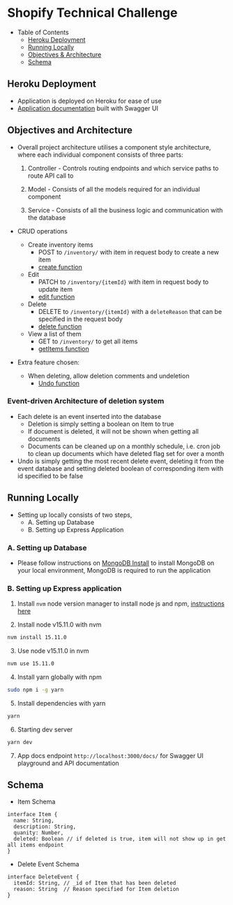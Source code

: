 # Shopify Technical Challenge

- Table of Contents
  - [Heroku Deployment](#heroku-deployment)
  - [Running Locally](#running-locally)
  - [Objectives & Architecture](#objectives-and-architecture)
  - [Schema](#schema)

## Heroku Deployment

- Application is deployed on Heroku for ease of use
- [Application documentation](https://shopify-tech-chal-2022-nhzaci.herokuapp.com/docs) built with Swagger UI

## Objectives and Architecture

- Overall project architecture utilises a component style architecture, where each individual component consists of three parts:

  1. Controller - Controls routing endpoints and which service paths to route API call to

  2. Model - Consists of all the models required for an individual component

  3. Service - Consists of all the business logic and communication with the database

- CRUD operations

  - Create inventory items
    - POST to `/inventory/` with item in request body to create a new item
    - [create function](https://github.com/nhzaci/ShopifyTechnicalChallenge2021/blob/4417346533e9d91ea9a30e58547358363b861a6e/src/inventory/inventory.service.ts#L30)
  - Edit
    - PATCH to `/inventory/{itemId}` with item in request body to update item
    - [edit function](https://github.com/nhzaci/ShopifyTechnicalChallenge2021/blob/4417346533e9d91ea9a30e58547358363b861a6e/src/inventory/inventory.service.ts#L76)
  - Delete
    - DELETE to `/inventory/{itemId}` with a `deleteReason` that can be specified in the request body
    - [delete function](https://github.com/nhzaci/ShopifyTechnicalChallenge2021/blob/4417346533e9d91ea9a30e58547358363b861a6e/src/inventory/inventory.service.ts#L49)
  - View a list of them
    - GET to `/inventory/` to get all items
    - [getItems function](https://github.com/nhzaci/ShopifyTechnicalChallenge2021/blob/4417346533e9d91ea9a30e58547358363b861a6e/src/inventory/inventory.service.ts#L13)

- Extra feature chosen:
  - When deleting, allow deletion comments and undeletion
    - [Undo function](https://github.com/nhzaci/ShopifyTechnicalChallenge2021/blob/4417346533e9d91ea9a30e58547358363b861a6e/src/inventory/inventory.service.ts#L108)

### Event-driven Architecture of deletion system

- Each delete is an event inserted into the database
  - Deletion is simply setting a boolean on Item to true
  - If document is deleted, it will not be shown when getting all documents
  - Documents can be cleaned up on a monthly schedule, i.e. cron job to clean up documents which have deleted flag set for over a month
- Undo is simply getting the most recent delete event, deleting it from the event database and setting deleted boolean of corresponding item with id specified to be false

## Running Locally

- Setting up locally consists of two steps,
  - A. Setting up Database
  - B. Setting up Express Application

### A. Setting up Database

- Please follow instructions on [MongoDB Install](https://docs.mongodb.com/manual/administration/install-community/) to install MongoDB on your local environment, MongoDB is required to run the application

### B. Setting up Express application

1. Install `nvm` node version manager to install node js and npm, [instructions here](https://github.com/nvm-sh/nvm#installing-and-updating)

2. Install node v15.11.0 with nvm

```bash
nvm install 15.11.0
```

3. Use node v15.11.0 in nvm

```bash
nvm use 15.11.0
```

4. Install yarn globally with npm

```bash
sudo npm i -g yarn
```

5. Install dependencies with yarn

```sh
yarn
```

6. Starting dev server

```sh
yarn dev
```

7. App docs endpoint `http://localhost:3000/docs/` for Swagger UI playground and API documentation

## Schema

- Item Schema

```
interface Item {
  name: String,
  description: String,
  quanity: Number,
  deleted: Boolean // if deleted is true, item will not show up in get all items endpoint
}
```

- Delete Event Schema

```
interface DeleteEvent {
  itemId: String, // _id of Item that has been deleted
  reason: String  // Reason specified for Item deletion
}
```
